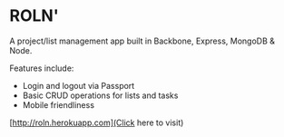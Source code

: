 # ROLN'

A project/list management app built in Backbone, Express, MongoDB & Node.

Features include:

*  Login and logout via Passport  
*  Basic CRUD operations for lists and tasks
*  Mobile friendliness  

[http://roln.herokuapp.com](Click here to visit)